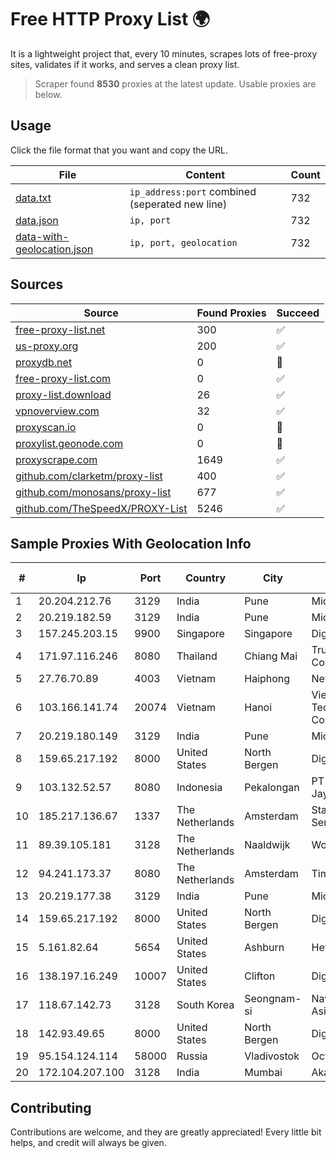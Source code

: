 
# Free HTTP Proxy List 🌍

It is a lightweight project that, every 10 minutes, scrapes lots of free-proxy sites, validates if it works, and serves a clean proxy list.


> Scraper found **8530** proxies at the latest update. Usable proxies are below.

## Usage

Click the file format that you want and copy the URL.


|File|Content|Count|
|----|-------|-----|
|[data.txt](https://raw.githubusercontent.com/themiralay/Proxy-List-World/master/data.txt)|`ip_address:port` combined (seperated new line)|732|
|[data.json](https://raw.githubusercontent.com/themiralay/Proxy-List-World/master/data.json)|`ip, port`|732|
|[data-with-geolocation.json](https://raw.githubusercontent.com/themiralay/Proxy-List-World/master/data-with-geolocation.json)|`ip, port, geolocation`|732|

## Sources

|Source|Found Proxies|Succeed|
|------|-------------|-------|
|[free-proxy-list.net](https://free-proxy-list.net)|300|✅|
|[us-proxy.org](https://www.us-proxy.org)|200|✅|
|[proxydb.net](http://proxydb.net)|0|🚫|
|[free-proxy-list.com](https://free-proxy-list.com/?page=&port=&type%5B%5D=http&type%5B%5D=https&up_time=0&search=Search)|0|✅|
|[proxy-list.download](https://www.proxy-list.download/HTTP)|26|✅|
|[vpnoverview.com](https://vpnoverview.com/privacy/anonymous-browsing/free-proxy-servers)|32|✅|
|[proxyscan.io](https://www.proxyscan.io)|0|🚫|
|[proxylist.geonode.com](https://proxylist.geonode.com/api/proxy-list?limit=300&page=1&sort_by=lastChecked&sort_type=desc&protocols=http,https)|0|🚫|
|[proxyscrape.com](https://api.proxyscrape.com/v2/?request=displayproxies&protocol=http&timeout=10000&country=all&ssl=all&anonymity=all)|1649|✅|
|[github.com/clarketm/proxy-list](https://raw.githubusercontent.com/clarketm/proxy-list/master/proxy-list-raw.txt)|400|✅|
|[github.com/monosans/proxy-list](https://raw.githubusercontent.com/monosans/proxy-list/main/proxies/http.txt)|677|✅|
|[github.com/TheSpeedX/PROXY-List](https://raw.githubusercontent.com/TheSpeedX/PROXY-List/master/http.txt)|5246|✅|


## Sample Proxies With Geolocation Info

|#|Ip|Port|Country|City|Internet Service Provider|
|-|--|----|-------|----|-------------------------|
|1|20.204.212.76|3129|India|Pune|Microsoft Corporation|
|2|20.219.182.59|3129|India|Pune|Microsoft Corporation|
|3|157.245.203.15|9900|Singapore|Singapore|DigitalOcean, LLC|
|4|171.97.116.246|8080|Thailand|Chiang Mai|True Internet Corporation CO. Ltd.|
|5|27.76.70.89|4003|Vietnam|Haiphong|Newass2011xDSLHCMC|
|6|103.166.141.74|20074|Vietnam|Hanoi|Viet NAM Cloud Technology Joint Stock Company|
|7|20.219.180.149|3129|India|Pune|Microsoft Corporation|
|8|159.65.217.192|8000|United States|North Bergen|DigitalOcean, LLC|
|9|103.132.52.57|8080|Indonesia|Pekalongan|PT Adeaksa Indo Jayatama|
|10|185.217.136.67|1337|The Netherlands|Amsterdam|Stallion Network Services Limited|
|11|89.39.105.181|3128|The Netherlands|Naaldwijk|WorldStream B.V.|
|12|94.241.173.37|8080|The Netherlands|Amsterdam|TimeWeb Ltd.|
|13|20.219.177.38|3129|India|Pune|Microsoft Corporation|
|14|159.65.217.192|8000|United States|North Bergen|DigitalOcean, LLC|
|15|5.161.82.64|5654|United States|Ashburn|Hetzner Online GmbH|
|16|138.197.16.249|10007|United States|Clifton|DigitalOcean, LLC|
|17|118.67.142.73|3128|South Korea|Seongnam-si|Naver Business Platform Asia Pacific Pte. Ltd.|
|18|142.93.49.65|8000|United States|North Bergen|DigitalOcean, LLC|
|19|95.154.124.114|58000|Russia|Vladivostok|Octopusnet LTD|
|20|172.104.207.100|3128|India|Mumbai|Akamai Technologies|



## Contributing

Contributions are welcome, and they are greatly appreciated! Every
little bit helps, and credit will always be given.

